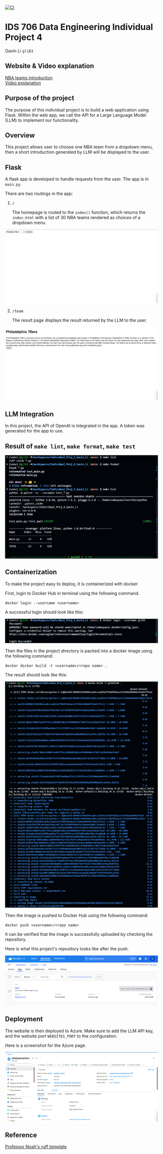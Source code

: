 [![CI](https://github.com/nogibjj/Individual_Proj_4_Gavin_Li/actions/workflows/cicd.yml/badge.svg)](https://github.com/nogibjj/Individual_Proj_4_Gavin_Li/actions/workflows/cicd.yml)
# IDS 706 Data Engineering Individual Project 4

Gavin Li `gl183`

## Website & Video explanation
[NBA teams introduction](https://nbateamsintro.azurewebsites.net)<br />[Video explanation](https://www.youtube.com)

## Purpose of the project

The purpose of this individual project is to build a web application using Flask. Within the web app, we call the API for a Large Language Model (LLM) to implement our functionality.

## Overview

This project allows user to choose one NBA team from a dropdown menu, then a short introduction generated by LLM will be displayed to the user.

## Flask

A flask app is developed to handle requests from the user. The app is in `main.py`.

There are two routings in the app: 

1. `/`

    The homepage is routed to the `index()` function, which returns the `index.html` with a list of 30 NBA teams rendered as choices of a dropdown menu.

![index_page](./resources/index.png)

2. `/team`
    
    The result page displays the result returned by the LLM to the user.

![result_page](./resources/rslt_page.png)

## LLM Integration

In this project, the API of OpenAI is integrated in the app. A token was generated for the app to use.

## Result of `make lint`, `make format`, `make test`

![rslt](./resources/rslt.png)

## Containerization

To make the project easy to deploy, it is containerized with docker.

First, login to Docker Hub in terminal using the following command.

`docker login --username <username>`

A successful login should look like this:

![dockerhub_login](./resources/docker_login.png)

Then the files in the project directory is packed into a docker image using the following command:

`docker docker build -t <username>/<repo name> .`

The result should look like this:

![docker_image_result](./resources/docker_img_rslt.png)

Then the image is pushed to Docker Hub using the following command:

`docker push <username>/<repo name>`

It can be verified that the image is successfully uploaded by checking the repository.

Here is what this project's repository looks like after the push.

![docker_hub_repo](./resources/dockehub.png)

## Deployment

The website is then deployed to Azure. Make sure to add the LLM API key, and the website port `WEBSITES_PORT` to the configuration.

Here is a screenshot for the Azure page.

![azure](./resources/nbateamsintro.png)

## Reference
[Professor Noah's ruff template](https://github.com/nogibjj/python-ruff-template)





